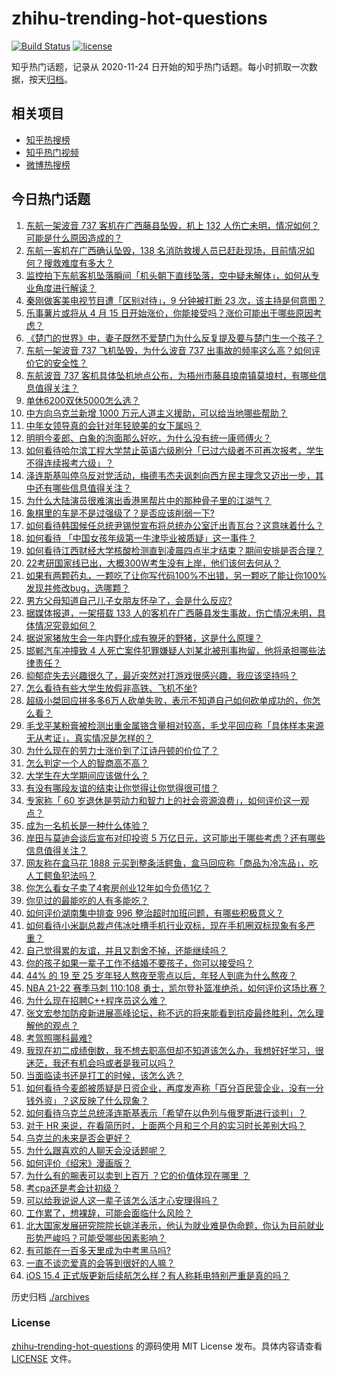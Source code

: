 # zhihu-trending-hot-questions

[![Build Status](https://github.com/justjavac/zhihu-trending-hot-questions/workflows/ci/badge.svg?branch=master)](https://github.com/justjavac/zhihu-trending-hot-questions/actions)
[![license](https://img.shields.io/github/license/justjavac/zhihu-trending-hot-questions)](https://github.com/justjavac/zhihu-trending-hot-questions/blob/master/LICENSE)

知乎热门话题，记录从 2020-11-24 日开始的知乎热门话题。每小时抓取一次数据，按天[归档](./archives)。

## 相关项目

- [知乎热搜榜](https://github.com/justjavac/zhihu-trending-top-search)
- [知乎热门视频](https://github.com/justjavac/zhihu-trending-hot-video)
- [微博热搜榜](https://github.com/justjavac/weibo-trending-hot-search)

## 今日热门话题

<!-- BEGIN -->
<!-- 最后更新时间 Tue Mar 22 2022 01:13:40 GMT+0800 (China Standard Time) -->

1. [东航一架波音 737 客机在广西藤县坠毁，机上 132 人伤亡未明，情况如何？可能是什么原因造成的？](https://www.zhihu.com/question/523245532)
1. [东航一客机在广西确认坠毁，138 名消防救援人员已赶赴现场，目前情况如何？搜救难度有多大？](https://www.zhihu.com/question/523262879)
1. [监控拍下东航客机坠落瞬间「机头朝下直线坠落，空中疑未解体」，如何从专业角度进行解读？](https://www.zhihu.com/question/523288731)
1. [秦刚做客美电视节目遭「区别对待」，9 分钟被打断 23 次，该主持是何意图？](https://www.zhihu.com/question/523221016)
1. [乐事薯片或将从 4 月 15 日开始涨价，你能接受吗？涨价可能出于哪些原因考虑？](https://www.zhihu.com/question/523209098)
1. [《楚门的世界》中，妻子既然不爱楚门为什么反复提及要与楚门生一个孩子？](https://www.zhihu.com/question/305864895)
1. [东航一架波音 737 飞机坠毁，为什么波音 737 出事故的频率这么高？如何评价它的安全性？](https://www.zhihu.com/question/523260268)
1. [东航波音 737 客机具体坠机地点公布，为梧州市藤县琅南镇莫埌村，有哪些信息值得关注？](https://www.zhihu.com/question/523278623)
1. [单休6200双休5000怎么选？](https://www.zhihu.com/question/495480947)
1. [中方向乌克兰新增 1000 万元人道主义援助，可以给当地哪些帮助？](https://www.zhihu.com/question/523239542)
1. [中年女领导真的会针对年轻貌美的女下属吗？](https://www.zhihu.com/question/304335915)
1. [明明今麦郎、白象的泡面那么好吃，为什么没有统一康师傅火？](https://www.zhihu.com/question/323258038)
1. [如何看待哈尔滨工程大学禁止英语六级刷分「已过六级者不可再次报考，学生不得连续报考六级」？](https://www.zhihu.com/question/522635113)
1. [泽连斯基叫停乌反对党活动，梅德韦杰夫讽刺向西方民主理念又迈出一步，其中还有哪些信息值得关注？](https://www.zhihu.com/question/523247515)
1. [为什么大陆演员很难演出香港黑帮片中的那种骨子里的江湖气？](https://www.zhihu.com/question/480849535)
1. [象棋里的车是不是过强级了？是否应该削弱一下?](https://www.zhihu.com/question/426985535)
1. [如何看待韩国候任总统尹锡悦宣布将总统办公室迁出青瓦台？这意味着什么？](https://www.zhihu.com/question/523053579)
1. [如何看待 「中国女孩年级第一牛津毕业被质疑」这一事件？](https://www.zhihu.com/question/522700465)
1. [如何看待江西财经大学核酸检测直到凌晨四点半才结束？期间安排是否合理？](https://www.zhihu.com/question/522661192)
1. [22考研国家线已出，大概300W考生没有上岸，他们该何去何从？](https://www.zhihu.com/question/521697296)
1. [如果有两颗药丸，一颗吃了让你写代码100%不出错，另一颗吃了能让你100%发现并修改bug，选哪颗？](https://www.zhihu.com/question/523096401)
1. [男方父母知道自己儿子女朋友怀孕了，会是什么反应?](https://www.zhihu.com/question/352622857)
1. [据媒体报道，一架搭载 133 人的客机在广西藤县发生事故，伤亡情况未明，具体情况究竟如何？](https://www.zhihu.com/question/523245576)
1. [据说家猪放生会一年内野化成有獠牙的野猪，这是什么原理？](https://www.zhihu.com/question/362529810)
1. [邯郸汽车冲撞致 4 人死亡案件犯罪嫌疑人刘某北被刑事拘留，他将承担哪些法律责任？](https://www.zhihu.com/question/523280198)
1. [抑郁症失去兴趣很久了，最近突然对打游戏很感兴趣，我应该坚持吗？](https://www.zhihu.com/question/512413459)
1. [怎么看待有些大学生放假非高铁、飞机不坐?](https://www.zhihu.com/question/517075226)
1. [超级小桀回应拼多多6万人砍单失败，表示不知道自己如何砍单成功的，你怎么看？](https://www.zhihu.com/question/522921696)
1. [毛戈平某粉膏被检测出重金属铬含量相对较高，毛戈平回应称「具体样本来源无从考证」，真实情况是怎样的？](https://www.zhihu.com/question/522288594)
1. [为什么现在的劳力士涨价到了江诗丹顿的价位了？](https://www.zhihu.com/question/518197354)
1. [怎么判定一个人的智商高不高？](https://www.zhihu.com/question/522265357)
1. [大学生在大学期间应该做什么？](https://www.zhihu.com/question/336432615)
1. [有没有哪段友谊的结束让你觉得让你觉得很可惜？](https://www.zhihu.com/question/522446705)
1. [专家称「 60 岁退休是劳动力和智力上的社会资源浪费」，如何评价这一观点？](https://www.zhihu.com/question/523205425)
1. [成为一名机长是一种什么体验？](https://www.zhihu.com/question/48916342)
1. [岸田与莫迪会谈后宣布对印投资 5 万亿日元，这可能出于哪些考虑？还有哪些信息值得关注？](https://www.zhihu.com/question/523020855)
1. [网友称在盒马花 1888 元买到整条活鳄鱼，盒马回应称「商品为冷冻品」，吃人工鳄鱼犯法吗？](https://www.zhihu.com/question/523041503)
1. [你怎么看女子卖了4套房创业12年如今负债1亿？](https://www.zhihu.com/question/522655328)
1. [你见过的最能吃的人有多能吃？](https://www.zhihu.com/question/40594129)
1. [如何评价湖南集中排查 996 整治超时加班问题，有哪些积极意义？](https://www.zhihu.com/question/522748289)
1. [如何看待小米副总裁卢伟冰吐槽手机行业双标，现在手机圈双标现象有多严重？](https://www.zhihu.com/question/432220305)
1. [自己觉得累的友谊，并且又割舍不掉，还能继续吗？](https://www.zhihu.com/question/523283531)
1. [你的孩子如果一辈子工作不结婚不要孩子，你可以接受吗？](https://www.zhihu.com/question/515649245)
1. [44% 的 19 至 25 岁年轻人熬夜至零点以后，年轻人到底为什么熬夜？](https://www.zhihu.com/question/523178629)
1. [NBA 21-22 赛季马刺 110:108 勇士，凯尔登补篮准绝杀，如何评价这场比赛？](https://www.zhihu.com/question/523162913)
1. [为什么现在招聘C++程序员这么难？](https://www.zhihu.com/question/491876804)
1. [张文宏参加防疫新进展高峰论坛，称不远的将来能看到抗疫最终胜利，怎么理解他的观点？](https://www.zhihu.com/question/523004982)
1. [考驾照哪科最难?](https://www.zhihu.com/question/522040424)
1. [我现在初二成绩倒数，我不想去职高但却不知道该怎么办，我想好好学习，很迷茫，我还有机会吗或者是我可以吗？](https://www.zhihu.com/question/523121371)
1. [当面临读书还是打工的时候，该怎么选？](https://www.zhihu.com/question/521875273)
1. [如何看待今麦郎被质疑是日资企业，再度发声称「百分百民营企业，没有一分钱外资」？这反映了什么现象？](https://www.zhihu.com/question/523036517)
1. [如何看待乌克兰总统泽连斯基表示「希望在以色列与俄罗斯进行谈判」？](https://www.zhihu.com/question/523194494)
1. [对于 HR 来说，在看简历时，上面两个月和三个月的实习时长差别大吗？](https://www.zhihu.com/question/519062760)
1. [乌克兰的未来是否会更好？](https://www.zhihu.com/question/314897522)
1. [为什么跟喜欢的人聊天会没话题呢？](https://www.zhihu.com/question/434608125)
1. [如何评价《绍宋》漫画版？](https://www.zhihu.com/question/523177462)
1. [为什么有的腕表可以卖到上百万 ？它的价值体现在哪里 ？](https://www.zhihu.com/question/518532197)
1. [考cpa还是考会计初级？](https://www.zhihu.com/question/22238482)
1. [可以给我说说人这一辈子该怎么活才心安理得吗？](https://www.zhihu.com/question/523243184)
1. [工作累了，想裸辞，可能会面临什么风险？](https://www.zhihu.com/question/521863888)
1. [北大国家发展研究院院长姚洋表示，他认为就业难是伪命题，你认为目前就业形势严峻吗？可能受哪些因素影响？](https://www.zhihu.com/question/522904163)
1. [有可能在一百多天里成为中考黑马吗?](https://www.zhihu.com/question/370249521)
1. [一直不谈恋爱真的会等到很好的人嘛？](https://www.zhihu.com/question/523214483)
1. [iOS 15.4 正式版更新后续航怎么样？有人称耗电特别严重是真的吗？](https://www.zhihu.com/question/522032299)

<!-- END -->

历史归档 [./archives](./archives)

### License

[zhihu-trending-hot-questions](https://github.com/justjavac/zhihu-trending-hot-questions)
的源码使用 MIT License 发布。具体内容请查看 [LICENSE](./LICENSE) 文件。
